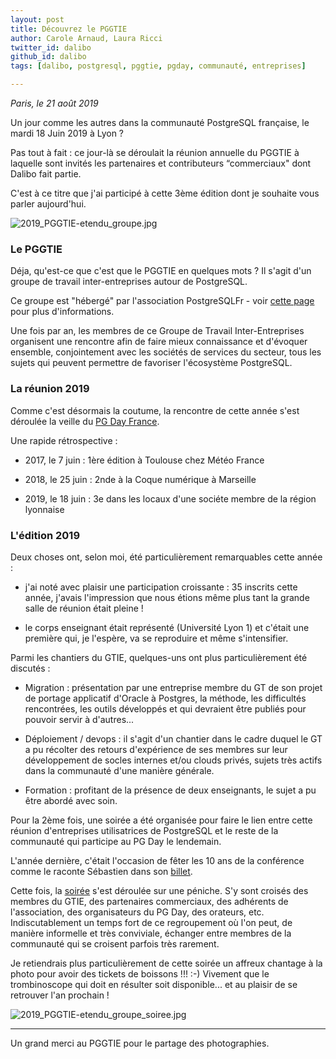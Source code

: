 ```yaml
---
layout: post
title: Découvrez le PGGTIE
author: Carole Arnaud, Laura Ricci
twitter_id: dalibo
github_id: dalibo
tags: [dalibo, postgresql, pggtie, pgday, communauté, entreprises]

---
```


*Paris, le 21 août 2019*

Un jour comme les autres dans la communauté PostgreSQL française, le mardi 18 Juin 2019 à Lyon ?

Pas tout à fait : ce jour-là se déroulait la réunion annuelle du PGGTIE à laquelle sont invités les partenaires et
contributeurs “commerciaux" dont Dalibo fait partie.

C'est à ce titre que j'ai participé à cette 3ème édition dont je souhaite vous parler aujourd'hui.

<!--MORE-->

![2019_PGGTIE-etendu_groupe.jpg](https://raw.githubusercontent.com/dalibo/blog/gh-pages/img/2019_PGGTIE-etendu_groupe.jpg)

### Le PGGTIE

Déja, qu'est-ce que c'est que le PGGTIE en quelques mots ? Il s'agit d'un groupe de travail inter-entreprises autour de PostgreSQL. 

Ce groupe est "hébergé" par l'association PostgreSQLFr - voir [cette page](https://www.postgresql.fr/entreprises/accueil) pour plus d'informations.

Une fois par an, les membres de ce Groupe de Travail Inter-Entreprises organisent une rencontre afin de faire mieux 
connaissance et d'évoquer ensemble, conjointement avec les sociétés de services du secteur, tous les sujets qui peuvent
permettre de favoriser l'écosystème PostgreSQL.

### La réunion 2019

Comme c'est désormais la coutume, la rencontre de cette année s'est déroulée la veille du [PG Day France](https://pgday.fr/).

Une rapide rétrospective :

   * 2017, le 7 juin : 1ère édition à Toulouse chez Météo France

   * 2018, le 25 juin : 2nde à la Coque numérique à Marseille 

   * 2019, le 18 juin : 3e dans les locaux d'une sociéte membre de la région lyonnaise
   

### L'édition 2019

Deux choses ont, selon moi, été particulièrement remarquables cette année :

   * j'ai noté avec plaisir une participation croissante : 35 inscrits cette année, j'avais l'impression que nous étions
   même plus tant la grande salle de réunion était pleine !

   * le corps enseignant était représenté (Université Lyon 1) et c'était une première qui, je l'espère, va se reproduire
   et même s'intensifier.


Parmi les chantiers du GTIE, quelques-uns ont plus particulièrement été discutés :

   * Migration : présentation par une entreprise membre du GT de son projet de portage applicatif d'Oracle à Postgres, la méthode, les difficultés rencontrées, les outils développés et qui devraient être publiés pour pouvoir servir à d'autres...

   * Déploiement / devops : il s'agit d'un chantier dans le cadre duquel le GT a pu récolter des retours d'expérience de ses membres sur leur développement de socles internes et/ou clouds privés, sujets très actifs dans la communauté d'une manière générale.

   * Formation : profitant de la présence de deux enseignants, le sujet a pu être abordé avec soin.



Pour la 2ème fois, une soirée a été organisée pour faire le lien entre cette réunion d'entreprises utilisatrices de
PostgreSQL et le reste de la communauté qui participe au PG Day le lendemain.

L'année dernière, c'était l'occasion de fêter les 10 ans de la conférence comme le raconte Sébastien dans son [billet](https://sdubois.fr/blog/2018/07/02/cr-du-pgday-fr-a-marseille-le-26-juin-2018/).

Cette fois, la [soirée](https://twitter.com/iNoorel/status/1141040538411515908) s'est déroulée sur une péniche. 
S'y sont croisés des membres du GTIE, des partenaires commerciaux, des adhérents de l'association, des organisateurs du PG Day,
des orateurs, etc. Indiscutablement un temps fort de ce regroupement où l'on peut, de manière informelle et très conviviale,
échanger entre membres de la communauté qui se croisent parfois très rarement.

Je retiendrais plus particulièrement de cette soirée un affreux chantage à la photo pour avoir des tickets de boissons !!!
:-) Vivement que le trombinoscope qui doit en résulter soit disponible... et au plaisir de se retrouver l'an prochain !

![2019_PGGTIE-etendu_groupe_soiree.jpg](https://raw.githubusercontent.com/dalibo/blog/gh-pages/img/2019_PGGTIE-etendu_groupe_soiree.jpg)

----
Un grand merci au PGGTIE pour le partage des photographies.


